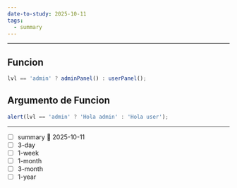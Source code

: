 ```yaml
---
date-to-study: 2025-10-11
tags:
  - summary
---
```

---
## Funcion
```js
lvl == 'admin' ? adminPanel() : userPanel();
```

## Argumento de Funcion

```js
alert(lvl == 'admin' ? 'Hola admin' : 'Hola user');
```
---
- [ ] summary  📅 2025-10-11
- [ ] 3-day 
- [ ] 1-week 
- [ ] 1-month 
- [ ] 3-month 
- [ ] 1-year 